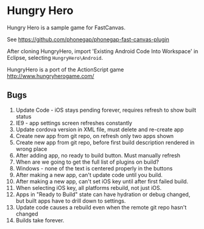 Hungry Hero
===========

Hungry Hero is a sample game for FastCanvas.

See https://github.com/phonegap/phonegap-fast-canvas-plugin

After cloning HungryHero, import 'Existing Android Code Into Workspace' in Eclipse, selecting `HungryHero\Android`.

HungryHero is a port of the ActionScript game http://www.hungryherogame.com/

Bugs
----
1. Update Code - iOS stays pending forever, requires refresh to show built status
2. IE9 - app settings screen refreshes constantly
3. Update cordova version in XML file, must delete and re-create app
4. Create new app from git repo, on refresh only two apps shown
5. Create new app from git repo, before first build description rendered in wrong place
6. After adding app, no ready to build button.  Must manually refresh
7. When are we going to get the full list of plugins on build?
8. Windows - none of the text is centered properly in the buttons
9. After making a new app, can't update code until you build.
10. After making a new app, can't set iOS key until after first failed build.
11. When selecting iOS key, all platforms rebuild, not just iOS.
12. Apps in "Ready to Build" state can have hydration or debug changed, but built apps have to drill down to settings.
13. Update code causes a rebuild even when the remote git repo hasn't changed
14. Builds take forever.
